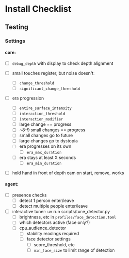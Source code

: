 # Install Checklist


## Testing

### Settings

#### core:
  - [ ] `debug_depth` with display to check depth alignment
  - [ ] small touches register, but noise doesn't:
    - [ ] `change_threshold`
    - [ ] `significant_change_threshold`
  - [ ] era progression
    - [ ] `entire_surface_intensity`
    - [ ] `interaction_threshold`
    - [ ] `interaction_modifier`
    - [ ] large change == progress
    - [ ] ~8-9 small changes == progress
    - [ ] small changes go to future
    - [ ] large changes go to dystopia
    - [ ] era progresses on its own
      - [ ] `era_max_duration`
    - [ ] era stays at least X seconds
      - [ ] `era_min_duration`
  - [ ] hold hand in front of depth cam on start, remove, works


#### agent:
 - [ ] presence checks
   - [ ] detect 1 person enter/leave
   - [ ] detect multiple people enter/leave
 - [ ] interactive tuner: uv run scripts/tune_detector.py
   - [ ] brightness, etc in `profiles/face_detection.toml`
   - [ ] which detectors active (face only?)
   - [ ] cpu_audience_detector
     - [ ] stability readings required
     - [ ] face detector settings
       - [ ] score_threshold, etc
       - [ ] `min_face_size` to limit range of detection